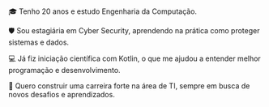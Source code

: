 🎓 Tenho 20 anos e estudo Engenharia da Computação.

🛡️ Sou estagiária em Cyber Security, aprendendo na prática como proteger sistemas e dados.

💻 Já fiz iniciação científica com Kotlin, o que me ajudou a entender melhor programação e desenvolvimento.

🚀 Quero construir uma carreira forte na área de TI, sempre em busca de novos desafios e aprendizados.
